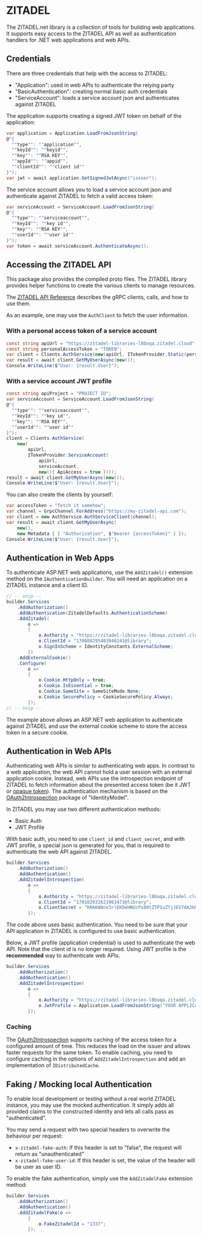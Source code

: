# ZITADEL

The ZITADEL.net library is a collection of tools for building web applications.
It supports easy access to the ZITADEL API as well as authentication handlers
for .NET web applications and web APIs.

## Credentials

There are three credentials that help with the access to
ZITADEL:

- "Application": used in web APIs to authenticate the relying party
- "BasicAuthentication": creating normal basic auth credentials
- "ServiceAccount": loads a service account json and authenticates against ZITADEL

The application supports creating a signed JWT token on behalf of the
application:

```csharp
var application = Application.LoadFromJsonString(
@"{
  ""type"": ""application"",
  ""keyId"": ""keyid"",
  ""key"": ""RSA KEY"",
  ""appId"": ""appid"",
  ""clientId"": ""client id""
}");
var jwt = await application.GetSignedJwtAsync("issuer");
```

The service account allows you to load a service account json and
authenticate against ZITADEL to fetch a valid access token:

```csharp
var serviceAccount = ServiceAccount.LoadFromJsonString(
@"{
  ""type"": ""serviceaccount"",
  ""keyId"": ""key id"",
  ""key"": ""RSA KEY"",
  ""userId"": ""user id""
}");
var token = await serviceAccount.AuthenticateAsync();
```

## Accessing the ZITADEL API

This package also provides the compiled proto files.
The ZITADEL library provides helper functions to create the various clients
to manage resources.

The [ZITADEL API Reference](https://zitadel.com/docs/apis/introduction) describes
the gRPC clients, calls, and how to use them.

As an example, one may use the `AuthClient` to fetch the user information.

### With a personal access token of a service account

```csharp
const string apiUrl = "https://zitadel-libraries-l8boqa.zitadel.cloud";
const string personalAccessToken = "TOKEN";
var client = Clients.AuthService(new(apiUrl, ITokenProvider.Static(personalAccessToken)));
var result = await client.GetMyUserAsync(new());
Console.WriteLine($"User: {result.User}");
```

### With a service account JWT profile

```csharp
const string apiProject = "PROJECT ID";
var serviceAccount = ServiceAccount.LoadFromJsonString(
@"{
  ""type"": ""serviceaccount"",
  ""keyId"": ""key id"",
  ""key"": ""RSA KEY"",
  ""userId"": ""user id""
}");
client = Clients.AuthService(
    new(
        apiUrl,
        ITokenProvider.ServiceAccount(
            apiUrl,
            serviceAccount,
            new(){ ApiAccess = true })));
result = await client.GetMyUserAsync(new());
Console.WriteLine($"User: {result.User}");
```

You can also create the clients by yourself:

```csharp
var accessToken = "fetch it somehow";
var channel = GrpcChannel.ForAddress("https://my-zitadel-api.com");
var client = new AuthService.AuthServiceClient(channel);
var result = await client.GetMyUserAsync(
    new(),
    new Metadata { { "Authorization", $"Bearer {accessToken}" } });
Console.WriteLine($"User: {result.User}");
```

## Authentication in Web Apps

To authenticate ASP.NET web applications, use the `AddZitadel()` extension
method on the `IAuthenticationBuilder`. You will need an application
on a ZITADEL instance and a client ID.

```csharp
// -- snip --
builder.Services
    .AddAuthorization()
    .AddAuthentication(ZitadelDefaults.AuthenticationScheme)
    .AddZitadel(
        o =>
        {
            o.Authority = "https://zitadel-libraries-l8boqa.zitadel.cloud/";
            o.ClientId = "170088295403946241@library";
            o.SignInScheme = IdentityConstants.ExternalScheme;
        })
    .AddExternalCookie()
    .Configure(
        o =>
        {
            o.Cookie.HttpOnly = true;
            o.Cookie.IsEssential = true;
            o.Cookie.SameSite = SameSiteMode.None;
            o.Cookie.SecurePolicy = CookieSecurePolicy.Always;
        });
// -- snip --
```

The example above allows an ASP.NET web application to authenticate against
ZITADEL and use the external cookie scheme to store the access token in
a secure cookie.

## Authentication in Web APIs

Authenticating web APIs is similar to authenticating web apps. In contrast to a
web application, the web API cannot hold a user session with an external application
cookie. Instead, web APIs use the introspection endpoint of ZITADEL to fetch information
about the presented access token (be it JWT or [opaque token](https://stackoverflow.com/questions/59158410/what-is-an-opaque-token)).
The authentication mechanism is based on the
[OAuth2Introspection](https://github.com/IdentityModel/IdentityModel.AspNetCore.OAuth2Introspection)
package of "IdentityModel".

In ZITADEL you may use two different authentication methods:

- Basic Auth
- JWT Profile

With basic auth, you need to use `client_id` and `client_secret`, and
with JWT profile, a special json is generated for you, that is required
to authenticate the web API against ZITADEL.

```csharp
builder.Services
    .AddAuthorization()
    .AddAuthentication()
    .AddZitadelIntrospection(
        o =>
        {
            o.Authority = "https://zitadel-libraries-l8boqa.zitadel.cloud/";
            o.ClientId = "170102032621961473@library";
            o.ClientSecret = "KNkKW8nx3rlEKOeHNUcPx80tZTP1uZTjJESfdA3kMEK7urhX3ChFukTMQrtjvG70";
        });
```

The code above uses basic authentication. You need to be sure that your API application
in ZITADEL is configured to use basic authentication.

Below, a JWT profile (application credential) is used to authenticate the web API.
Note that the client id is no longer required. Using JWT profile is the **recommended**
way to authenticate web APIs.

```csharp
builder.Services
    .AddAuthorization()
    .AddAuthentication()
    .AddZitadelIntrospection(
        o =>
        {
            o.Authority = "https://zitadel-libraries-l8boqa.zitadel.cloud";
            o.JwtProfile = Application.LoadFromJsonString("YOUR APPLICATION JSON");
        });
```

### Caching

The [OAuth2Introspection](https://github.com/IdentityModel/IdentityModel.AspNetCore.OAuth2Introspection)
supports caching of the access token for a configured amount of time. This reduces the load on
the issuer and allows faster requests for the same token. To enable caching, you need to configure
caching in the options of `AddZitadelIntrospection` and add an implementation of `IDistributedCache`.

## Faking / Mocking local Authentication

To enable local development or testing without a real world ZITADEL instance, you
may use the mocked authentication. It simply adds all provided claims to the
constructed identity and lets all calls pass as "authenticated".

You may send a request with two special headers to overwrite the behaviour per request:

- `x-zitadel-fake-auth`: If this header is set to "false", the request will return as "unauthenticated"
- `x-zitadel-fake-user-id`: If this header is set, the value of the header will be user as user ID.

To enable the fake authentication, simply use the `AddZitadelFake` extension method:

```csharp
builder.Services
    .AddAuthorization()
    .AddAuthentication()
    .AddZitadelFake(o =>
        {
            o.FakeZitadelId = "1337";
        });
```
